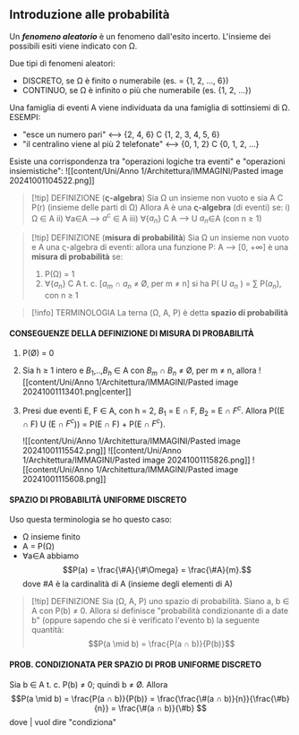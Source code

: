 ## Introduzione alle probabilità
Un ***fenomeno aleatorio*** è un fenomeno dall'esito incerto.
L'insieme dei possibili esiti viene indicato con Ω.

Due tipi di fenomeni aleatori:
- DISCRETO, se Ω è finito o numerabile (es.  = {1, 2, ..., 6})
- CONTINUO, se Ω è infinito o più che numerabile (es. {1, 2, ...})

Una famiglia di eventi A viene individuata da una famiglia di sottinsiemi di Ω.
ESEMPI:
- "esce un numero pari" <--> {2, 4, 6} C {1, 2, 3, 4, 5, 6}
- "il centralino viene al più 2 telefonate" <--> {0, 1, 2} C {0, 1, 2, ...}

Esiste una corrispondenza tra "operazioni logiche tra eventi" e "operazioni insiemistiche":
![[content/Uni/Anno 1/Architettura/IMMAGINI/Pasted image 20241001104522.png]]

>[!tip] DEFINIZIONE (**ς-algebra**)
>Sia Ω un insieme non vuoto e sia A C P(r) (insieme delle parti di Ω)
>Allora A è una **ς-algebra** (di eventi) se:
>i) Ω ∈ A
>ii) ∀a∈A --> $a^c$ ∈ A
>iii) ∀{$a_n$} C A --> U $a_n$∈A (con n $\ge$ 1)


>[!tip] DEFINIZIONE (**misura di probabilità**)
>Sia Ω un insieme non vuoto e A una ς-algebra di eventi:
>allora una funzione P: A --> [0, +$\infty$] è una **misura di probabilità** se:
>1) P(Ω) = 1
>2) ∀{$a_n$} C A t. c. [$a_m$ ∩ $a_n$ ≠ Ø, per m ≠ n] si ha 
>	P( U $a_n$ ) = $\sum$ P($a_n$), con n $\ge$ 1


>[!info] TERMINOLOGIA
>La terna (Ω, A, P) è detta **spazio di probabilità**


#### CONSEGUENZE DELLA DEFINIZIONE DI MISURA DI PROBABILITÀ
1) P(Ø) = 0
2) Sia h $\ge$ 1 intero e $B_{1}$,..,$B_{h}$ ∈ A con $B_m$ ∩ $B_n$ ≠ Ø, per m ≠ n, allora ![[content/Uni/Anno 1/Architettura/IMMAGINI/Pasted image 20241001113401.png|center]]
3) Presi due eventi E, F ∈ A, con h = 2, $B_{1}$ = E ∩ F, $B_{2}$ = E ∩ $F^c$. Allora
	P((E ∩ F) U (E ∩ $F^c$)) = P(E ∩ F) + P(E ∩ $F^c$).
	
	![[content/Uni/Anno 1/Architettura/IMMAGINI/Pasted image 20241001115542.png]]
	![[content/Uni/Anno 1/Architettura/IMMAGINI/Pasted image 20241001115826.png]]
	![[content/Uni/Anno 1/Architettura/IMMAGINI/Pasted image 20241001115608.png]]


#### SPAZIO DI PROBABILITÀ UNIFORME DISCRETO
Uso questa terminologia se ho questo caso:
- Ω insieme finito
- A = P(Ω)
- ∀a∈A  abbiamo   $$P(a) = \frac{\#A}{\#\Omega} = \frac{\#A}{m}.$$ dove  $\#A$ è la cardinalità di A (insieme degli elementi di A)


>[!tip] DEFINIZIONE 
>Sia (Ω, A, P) uno spazio di probabilità. Siano a, b ∈ A con P(b) ≠ 0.
>Allora si definisce "probabilità condizionante di a date b" (oppure sapendo che si è verificato l'evento b) la seguente quantità:
>$$P(a \mid b) = \frac{P(a ∩ b)}{P(b)}$$


#### PROB. CONDIZIONATA PER SPAZIO DI PROB UNIFORME DISCRETO
Sia b ∈ A t. c. P(b) ≠ 0; quindi b ≠ Ø. 
Allora $$P(a \mid b) = \frac{P(a ∩ b)}{P(b)} = \frac{\frac{\#(a  ∩  b)}{n}}{\frac{\#b}{n}} = \frac{\#(a ∩ b)}{\#b}
$$ dove | vuol dire "condiziona"




